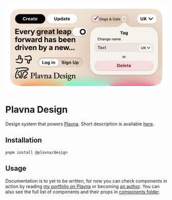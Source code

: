![Preview](./preview.png)

# Plavna Design

Design system that powers [Plavna](https://plvn.app/). Short description is available [here](https://plvn.app/plavna-design/).

## Installation

```bash
pnpm install @plavna/design
```

## Usage

Documentation is to yet to be written, for now you can check components in action by reading [my portfolio on Plavna](https://plvn.app/den) or becoming [an author](https://plvn.app/sign-in/github). You can also see the full list of components and their props in [components folder](./src/lib/components).

